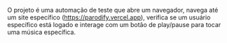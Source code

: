 O projeto é uma automação de teste que abre um navegador, navega até um site específico (https://parodify.vercel.app), verifica se um usuário específico está logado e interage com um botão de play/pause para tocar uma música específica.
